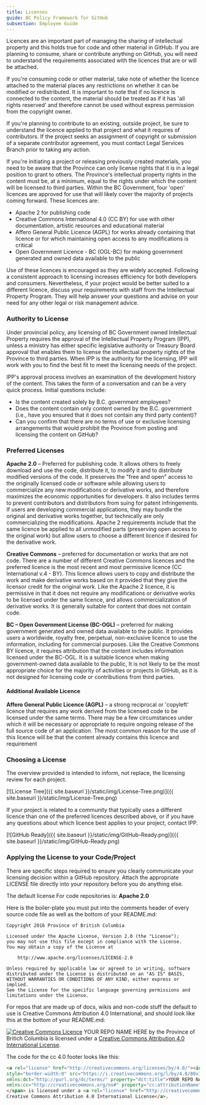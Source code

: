 ```yaml
---
title: Licenses
guide: BC Policy Framework for GitHub
subsection: Employee Guide
---
```


Licences are an important part of managing the sharing of intellectual property and this holds true for code and other material in GitHub. If you are planning to consume, share or contribute anything on GitHub, you will need to understand the requirements associated with the licences that are or will be attached.

If you're consuming code or other material, take note of whether the licence attached to the material places any restrictions on whether it can be modified or redistributed. It is important to note that if no licence is connected to the content, the material should be treated as if it has 'all rights reserved' and therefore cannot be used without express permission from the copyright owner.

If you're planning to contribute to an existing, outside project, be sure to understand the licence applied to that project and what it requires of contributors. If the project seeks an assignment of copyright or submission of a separate contributor agreement, you must contact Legal Services Branch prior to taking any action.

If you're initiating a project or releasing previously created materials, you need to be aware that the Province can only license rights that it is in a legal position to grant to others. The Province's intellectual property rights in the content must be, at a minimum, equal to the rights under which the content will be licensed to third parties. Within the BC Government, four 'open' licences are approved for use that will likely cover the majority of projects coming forward. These licences are:

* Apache 2 for publishing code
* Creative Commons International 4.0 (CC BY) for use with other documentation, artistic resources and educational material
* Affero General Public Licence (AGPL) for works already containing that licence or for which maintaining open access to any modifications is critical
* Open Government Licence - BC (OGL-BC) for making government generated and owned data available to the public

Use of these licences is encouraged as they are widely accepted. Following a consistent approach to licensing increases efficiency for both developers and consumers. Nevertheless, if your project would be better suited to a different licence, discuss your requirements with staff from the Intellectual Property Program. They will help answer your questions and advise on your need for any other legal or risk management advice.

### Authority to License

Under provincial policy, any licensing of BC Government owned Intellectual Property requires the approval of the Intellectual Property Program (IPP), unless a ministry has either specific legislative authority or Treasury Board approval that enables them to license the intellectual property rights of the Province to third parties. When IPP is the authority for the licensing, IPP will work with you to find the best fit to meet the licensing needs of the project.

IPP's approval process involves an examination of the development history of the content. This takes the form of a conversation and can be a very quick process. Initial questions include:

* Is the content created solely by B.C. government employees?
* Does the content contain only content owned by the B.C. government (i.e., have you ensured that it does not contain any third party content)?
* Can you confirm that there are no terms of use or exclusive licensing arrangements that would prohibit the Province from posting and licensing the content on GitHub?

### Preferred Licenses

**Apache 2.0** – Preferred for publishing code. It allows others to freely download and use the code, distribute it, to modify it and to distribute modified versions of the code. It preserves the "free and open" access to the originally licensed code or software while allowing users to commercialize any new modifications or derivative works, and therefore maximizes the economic opportunities for developers. It also includes terms to prevent contributors and distributors from suing for patent infringements. If users are developing commercial applications, they may bundle the original and derivative works together, but technically are only commercializing the modifications. Apache 2 requirements include that the same licence be applied to all unmodified parts (preserving open access to the original work) but allow users to choose a different licence if desired for the derivative work.

**Creative Commons** – preferred for documentation or works that are not code. There are a number of different Creative Commons licences and the preferred licence is the most recent and most permissive licence (CC International v.4 - BY). This licence allows users to copy and distribute the work and make derivative works based on it provided that they give the licensor credit for the original work. Like the Apache 2 licence, it is permissive in that it does not require any modifications or derivative works to be licensed under the same licence, and allows commercialization of derivative works. It is generally suitable for content that does not contain code.

**BC – Open Government License (BC-OGL)** – preferred for making government generated and owned data available to the public. It provides users a worldwide, royalty free, perpetual, non-exclusive licence to use the information, including for commercial purposes. Like the Creative Commons BY licence, it requires attribution that the content includes information licensed under the BC-OGL. It is a suitable licence when making government-owned data available to the public, It is not likely to be the most appropriate choice for the majority of activities or projects in GitHub, as it is not designed for licensing code or contributions from third parties.

#### Additional Available Licence

**Affero General Public Licence (AGPL)** – a strong reciprocal or 'copyleft' licence that requires any work derived from the licensed code to be licensed under the same terms. There may be a few circumstances under which it will be necessary or appropriate to require ongoing release of the full source code of an application. The most common reason for the use of this licence will be that the content already contains this licence and requirement

### Choosing a License

The overview provided is intended to inform, not replace, the licensing review for each project.

[![License Tree]({{ site.baseurl }}/static/img/License-Tree.png)]({{ site.baseurl }}/static/img/License-Tree.png)

If your project is related to a community that typically uses a different licence than one of the preferred licences described above, or if you have any questions about which licence best applies to your project, contact IPP.

[![GitHub Ready]({{ site.baseurl }}/static/img/GitHub-Ready.png)]({{ site.baseurl }}/static/img/GitHub-Ready.png)

### Applying the License to your Code/Project

There are specific steps required to ensure you clearly communicate your licensing decision within a GitHub repository. Attach the appropriate LICENSE file directly into your repository before you do anything else.

The default license For code repositories is: **Apache 2.0**

Here is the boiler-plate you must put into the comments header of every source code file as well as the bottom of your README.md:

```
Copyright 2016 Province of British Columbia

Licensed under the Apache License, Version 2.0 (the "License");
you may not use this file except in compliance with the License.
You may obtain a copy of the License at

    http://www.apache.org/licenses/LICENSE-2.0

Unless required by applicable law or agreed to in writing, software
distributed under the License is distributed on an "AS IS" BASIS,
WITHOUT WARRANTIES OR CONDITIONS OF ANY KIND, either express or implied.
See the License for the specific language governing permissions and
limitations under the License.
```

For repos that are made up of docs, wikis and non-code stuff the default to use is Creative Commons Attribution 4.0 International, and should look like this at the bottom of your README.md:

[![Creative Commons Licence](https://i.creativecommons.org/l/by/4.0/80x15.png)](http://creativecommons.org/licenses/by/4.0/)
YOUR REPO NAME HERE by the Province of Britich Columbia is licensed under a [Creative Commons Attribution 4.0 International License](http://creativecommons.org/licenses/by/4.0/).

The code for the cc 4.0 footer looks like this:

```html
<a rel="license" href="http://creativecommons.org/licenses/by/4.0/"><img alt="Creative Commons Licence"
style="border-width:0" src="https://i.creativecommons.org/l/by/4.0/80x15.png" /></a><br /><span
xmlns:dct="http://purl.org/dc/terms/" property="dct:title">YOUR REPO NAME HERE</span> by <span
xmlns:cc="http://creativecommons.org/ns#" property="cc:attributionName">the Province of Britich Columbia
</span> is licensed under a <a rel="license" href="http://creativecommons.org/licenses/by/4.0/">
Creative Commons Attribution 4.0 International License</a>.
```
